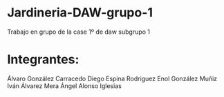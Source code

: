 # Jardineria-DAW-grupo-1

Trabajo en grupo de la case 1º de daw subgrupo 1

# Integrantes:
Álvaro González Carracedo
Diego Espina Rodriguez
Enol González Muñiz
Iván Álvarez Mera
Ángel Alonso Iglesias
